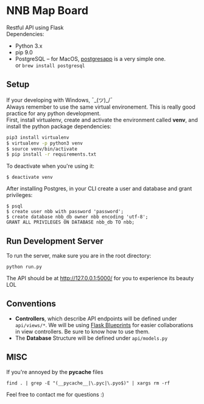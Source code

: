 # NNB Map Board 

Restful API using Flask <br>
Dependencies:
- Python 3.x
- pip 9.0
- PostgreSQL – for MacOS, [postgresapp](http://postgresapp.com/) is a very simple one. <br> or ```brew install postgresql```

## Setup 
If your developing with Windows, ¯\_(ツ)_/¯ <br>
Always remember to use the same virtual environement. This is really good practice for any python development. <br>
First, install virtualenv, create and activate the environment called **venv**, and install the python package dependencies:
```bash
pip3 install virtualenv
$ virtualenv -p python3 venv
$ source venv/bin/activate
$ pip install -r requirements.txt
```
To deactivate when you're using it:
```
$ deactivate venv
```
After installing Postgres, in your CLI create a user and database and grant privileges:
```
$ psql
$ create user nbb with password 'password';
$ create database nbb_db owner nbb encoding 'utf-8';
GRANT ALL PRIVILEGES ON DATABASE nbb_db TO nbb;
```


## Run Development Server
To run the server, make sure you are in the root directory:
```
python run.py
```

The API should be at http://127.0.0.1:5000/ for you to experience its beauty LOL 

## Conventions
- **Controllers**, which describe API endpoints will be defined under ``api/views/*``. We will be using [Flask Blueprints](http://flask.pocoo.org/docs/0.12/blueprints/) for easier collaborations in view controllers. Be sure to know how to use them. <br>
- The **Database** Structure will be defined under ``api/models.py``

## MISC

If you're annoyed by the __pycache__ files 
```
find . | grep -E "(__pycache__|\.pyc|\.pyo$)" | xargs rm -rf
```

Feel free to contact me for questions :) 

